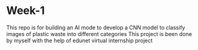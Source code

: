 # Week-1
This repo is for building an AI mode  to develop a CNN model to classify images of plastic waste into different categories 
This project is been done by myself with the help of edunet virtual internship project 
